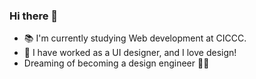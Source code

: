 ### Hi there 👋

- 📚 I'm currently studying Web development at CICCC.
- 🐧 I have worked as a UI designer, and I love design!
- Dreaming of becoming a design engineer 🏃🏻


<!--
**kakimaru/kakimaru** is a ✨ _special_ ✨ repository because its `README.md` (this file) appears on your GitHub profile.

Here are some ideas to get you started:

- 🔭 I’m currently working on ...
- 🌱 I’m currently learning ...
- 👯 I’m looking to collaborate on ...
- 🤔 I’m looking for help with ...
- 💬 Ask me about ...
- 📫 How to reach me: ...
- 😄 Pronouns: ...
- ⚡ Fun fact: ...
-->

